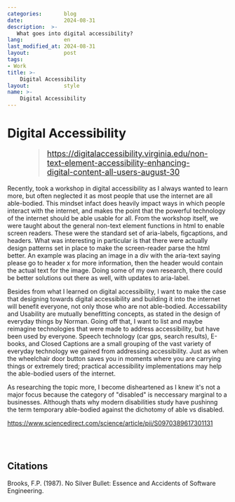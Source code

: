 ```yaml
---
categories:       blog
date:             2024-08-31
description:  >-
   What goes into digital accessibility?
lang:             en
last_modified_at: 2024-08-31
layout:           post
tags:
- Work
title: >-
    Digital Accessibility
layout:           style
name: >-
    Digital Accessibility
---
```


# Digital Accessibility

<figure class="container-lg" style="padding: 0;">
    <blockquote class="blockquote" style="font-size: 18px;">
    <a href="https://digitalaccessibility.virginia.edu/non-text-element-accessibility-enhancing-digital-content-all-users-august-30">https://digitalaccessibility.virginia.edu/non-text-element-accessibility-enhancing-digital-content-all-users-august-30</a>
    </blockquote>
</figure>


Recently, took a workshop in digital accessibility as I always wanted to learn more, but often neglected it as most people that use the internet are all able-bodied. This mindset infact does heavily impact ways in which people interact with the internet, and makes the point that the powerful technology of the internet should be able usable for all. From the workshop itself, we were taught about the general non-text element functions in html to enable screen readers. These were the standard set of aria-labels, figcaptions, and headers. What was interesting in particular is that there were actually design patterns set in place to make the screen-reader parse the html better. An example was placing an image in a div with the aria-text saying please go to header x for more information, then the header would contain the actual text for the image. Doing some of my own research, there could be better solutions out there as well, with updates to aria-label.

Besides from what I learned on digital accessibility, I want to make the case that designing towards digital accessibility and building it into the internet will benefit everyone, not only those who are not able-bodied. Accessability and Usability are mutually benefitting concepts, as stated in the design of everyday things by Norman. Going off that, I want to list and maybe reimagine technologies that were made to address accessibility, but have been used by everyone. Speech technology (car gps, search results), E-books, and Closed Captions are a small grouping of the vast variety of everyday technology we gained from addressing accessibility. Just as when the wheelchair door button saves you in moments where you are carrying things or extremely tired; practical accessibility implementations may help the able-bodied users of the internet.

As researching the topic more, I become disheartened as I knew it's not a major focus because the category of "disabled" is neccessary marginal to a businesses. Although thats why modern disabilities study have pushinng the term temporary able-bodied against the dichotomy of able vs disabled.

https://www.sciencedirect.com/science/article/pii/S0970389617301131

<br/><br/>

## Citations

Brooks, F.P. (1987). No Silver Bullet: Essence and Accidents of Software Engineering.
